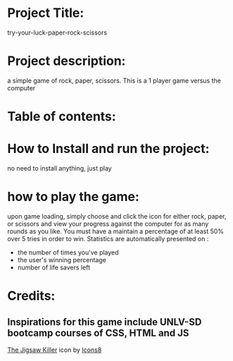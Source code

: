 # Project Title: 
try-your-luck-paper-rock-scissors
# Project description: 
a simple game of rock, paper, scissors. This is a 1 player game versus the computer 
# Table of contents:

# How to Install and run the project:
no need to install anything, just play

# how to play the game:
upon game loading, simply choose and click the icon for either rock, paper, or scissors and view your progress against the computer for as many rounds as you like. You must have a maintain a percentage of at least 50% over 5 tries in order to win. 
Statistics are automatically presented on :
- the number of times you've played 
- the user's winning percentage
- number of life savers left

# Credits:
Inspirations for this game include UNLV-SD bootcamp courses of CSS, HTML and JS
------------------
<a target="_blank" href="https://icons8.com/icon/108377/the-jigsaw-killer">The Jigsaw Killer</a> icon by <a target="_blank" href="https://icons8.com">Icons8</a>
